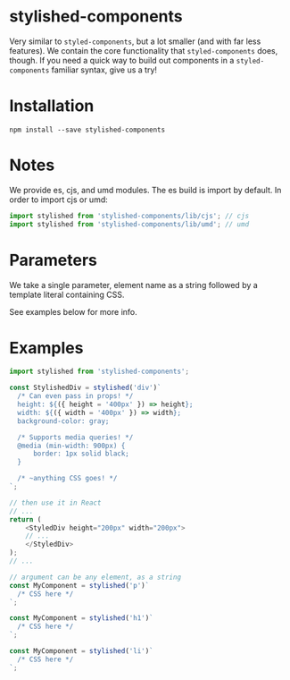 # stylished-components

Very similar to `styled-components`, but a lot smaller (and with far less features). We contain the core functionality that `styled-components` does, though. If you need a quick way to build out components in a `styled-components` familiar syntax, give us a try!

# Installation

```
npm install --save stylished-components
```

# Notes

We provide es, cjs, and umd modules.  The es build is import by default. In order to import cjs or umd:

```javascript
import stylished from 'stylished-components/lib/cjs'; // cjs
import stylished from 'stylished-components/lib/umd'; // umd
```

# Parameters

We take a single parameter, element name as a string followed by a template literal containing CSS.

See examples below for more info.

# Examples

```javascript
import stylished from 'stylished-components';

const StylishedDiv = stylished('div')`
  /* Can even pass in props! */
  height: ${({ height = '400px' }) => height};
  width: ${({ width = '400px' }) => width};
  background-color: gray;

  /* Supports media queries! */
  @media (min-width: 900px) {
      border: 1px solid black;
  }

  /* ~anything CSS goes! */
`;

// then use it in React
// ...
return (
    <StyledDiv height="200px" width="200px">
    // ...
    </StyledDiv>
);
// ...
```

```javascript
// argument can be any element, as a string
const MyComponent = stylished('p')`
  /* CSS here */
`;

const MyComponent = stylished('h1')`
  /* CSS here */
`;

const MyComponent = stylished('li')`
  /* CSS here */
`;
```
